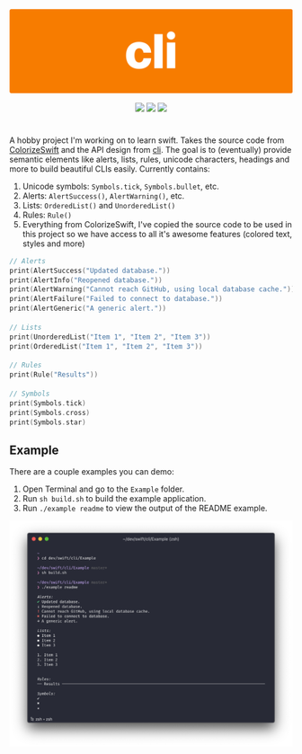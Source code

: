 ![](Assets/cli.png)

<!-- badges: start -->
<p align="center">
  <a href="https://travis-ci.org/tylurp/cli"><img src="https://travis-ci.org/tylurp/cli.svg?branch=master" /></a>
  <a href="https://codecov.io/gh/tyluRp/cli"><img src="https://codecov.io/gh/tyluRp/cli/branch/master/graph/badge.svg" /></a>
  <a href="https://github.com/tyluRp/cli/blob/master/LICENSE"><img src="https://img.shields.io/badge/license-MIT-blue.svg" /></a>
</p>
<!-- badges: end -->

#

A hobby project I'm working on to learn swift. Takes the source code from 
[ColorizeSwift](https://github.com/mtynior/ColorizeSwift) and the API design from 
[cli](https://github.com/r-lib/cli). The goal is to (eventually) provide semantic elements like 
alerts, lists, rules, unicode characters, headings and more to build beautiful CLIs easily. 
Currently contains:

1. Unicode symbols: `Symbols.tick`, `Symbols.bullet`, etc.
2. Alerts: `AlertSuccess()`, `AlertWarning()`, etc.
3. Lists: `OrderedList()` and  `UnorderedList()`
4. Rules:  `Rule()`
5. Everything from ColorizeSwift, I've copied the source code to be used in this project so we 
have access to all it's awesome features (colored text, styles and more)

```swift
// Alerts
print(AlertSuccess("Updated database."))
print(AlertInfo("Reopened database."))
print(AlertWarning("Cannot reach GitHub, using local database cache."))
print(AlertFailure("Failed to connect to database."))
print(AlertGeneric("A generic alert."))

// Lists
print(UnorderedList("Item 1", "Item 2", "Item 3"))
print(OrderedList("Item 1", "Item 2", "Item 3"))

// Rules
print(Rule("Results"))

// Symbols
print(Symbols.tick)
print(Symbols.cross)
print(Symbols.star)
```

## Example

There are a couple examples you can demo:

1. Open Terminal and go to the `Example` folder.
2. Run `sh build.sh` to build the example application.
3. Run `./example readme` to view the output of the README example.

![](Assets/readme_example.png)
